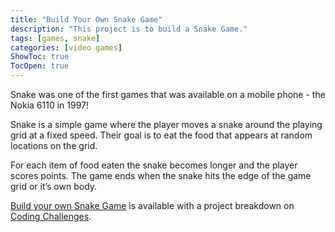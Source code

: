 ```yaml
---
title: "Build Your Own Snake Game"
description: "This project is to build a Snake Game."
tags: [games, snake]
categories: [video games]
ShowToc: true
TocOpen: true
---
```


Snake was one of the first games that was available on a mobile phone - the Nokia 6110 in 1997!

<!--more-->

Snake is a simple game where the player moves a snake around the playing grid at a fixed speed. Their goal is to eat the food that appears at random locations on the grid.

For each item of food eaten the snake becomes longer and the player scores points. The game ends when the snake hits the edge of the game grid or it’s own body.

[Build your own Snake Game](https://codingchallenges.fyi/challenges/challenge-snake) is available with a project breakdown on [Coding Challenges](https://codingchallenges.fyi/).